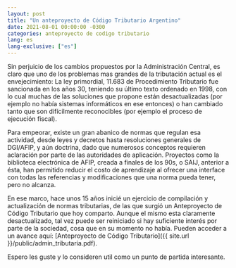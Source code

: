 ```yaml
---
layout: post
title: "Un anteproyecto de Código Tributario Argentino"
date: 2021-08-01 00:00:00 -0300
categories: anteproyecto de codigo tributario
lang: es
lang-exclusive: ["es"]
---
```


Sin perjuicio de los cambios propuestos por la Administración Central, es claro que uno de los problemas mas grandes de la tributación actual es el envejecimiento: La ley primordial, 11.683 de Procedimiento Tributario fue sancionada en los años 30, teniendo su último texto ordenado en 1998, con lo cual muchas de las soluciones que propone están desactualizadas (por ejemplo no había sistemas informáticos en ese entonces) o han cambiado tanto que son difícilmente reconocibles (por ejemplo el proceso de ejecución fiscal).

Para empeorar, existe un gran abanico de normas que regulan esa actividad, desde leyes y decretos hasta resoluciones generales de DGI/AFIP, y aún doctrina, dado que numerosos conceptos requieren aclaración por parte de las autoridades de aplicación. Proyectos como la biblioteca electrónica de AFIP, creada a finales de los 90s, o SAIJ, anterior a ésta, han permitido reducir el costo de aprendizaje al ofrecer una interface con todas las referencias y modificaciones que una norma pueda tener, pero no alcanza.

En ese marco, hace unos 15 años inicié un ejercicio de compilación y actualización de normas tributarias, de las que surgió un Anteproyecto de Código Tributario que hoy comparto. Aunque el mismo esta claramente desactualizado, tal vez puede ser reiniciado si hay suficiente interés por parte de la sociedad, cosa que en su momento no había. Pueden acceder a un avance aquí: [Anteproyecto de Código Tributario]({{ site.url }}/public/admin_tributaria.pdf).

Espero les guste y lo consideren util como un punto de partida interesante.
